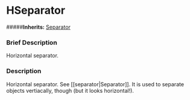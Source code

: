 #  HSeparator  
#####**Inherits:** [Separator](class_separator)

###  Brief Description  
Horizontal separator.

###  Description  
Horizontal separator. See [[separator|Separator]]. It is used to separate objects vertiacally, though (but it looks horizontal!).
